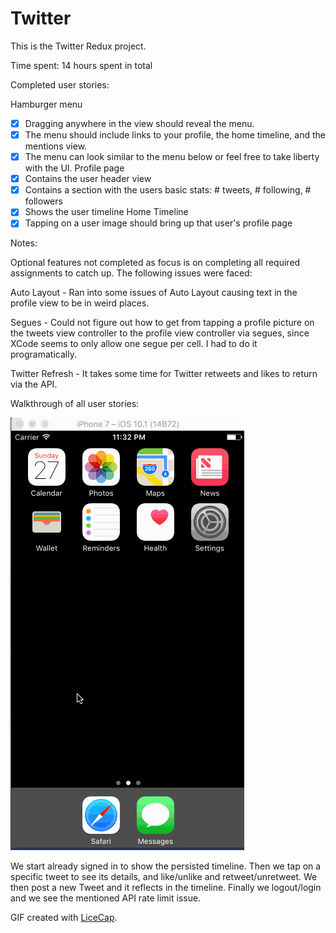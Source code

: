 # Twitter

This is the Twitter Redux project.

Time spent: 14 hours spent in total

Completed user stories:

Hamburger menu
* [x] Dragging anywhere in the view should reveal the menu.
* [x] The menu should include links to your profile, the home timeline, and the mentions view.
* [x] The menu can look similar to the menu below or feel free to take liberty with the UI.
Profile page
* [x] Contains the user header view
* [x] Contains a section with the users basic stats: # tweets, # following, # followers
* [x] Shows the user timeline
Home Timeline
* [x] Tapping on a user image should bring up that user's profile page

Notes:

Optional features not completed as focus is on completing all required assignments to catch up.
The following issues were faced:
 
  Auto Layout
    - Ran into some issues of Auto Layout causing text in the profile view to be in weird places.
    
  Segues
    - Could not figure out how to get from tapping a profile picture on the tweets view controller to the profile view controller via segues, since XCode seems to only allow one segue per cell. I had to do it programatically.
    
  Twitter Refresh
    - It takes some time for Twitter retweets and likes to return via the API.
   
Walkthrough of all user stories:

![Video Walkthrough](VideoWalkthrough.gif)

We start already signed in to show the persisted timeline. Then we tap on a specific tweet to see its details, and like/unlike and retweet/unretweet. We then post a new Tweet and it reflects in the timeline. Finally we logout/login and we see the mentioned API rate limit issue.

GIF created with [LiceCap](http://www.cockos.com/licecap/).
